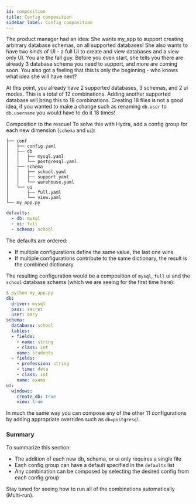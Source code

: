 ```yaml
---
id: composition
title: Config composition
sidebar_label: Config composition
---
```


The product manager had an idea:
She wants my_app to support creating arbitrary database schemas, on all supported databases!
She also wants to have two kinds of UI - a full UI to create and view databases and a view only UI.
You are the fall guy. Before you even start, she tells you there are already 3 database schema you need to support, and more are coming soon.
You also got a feeling that this is only the beginning - who knows what idea she will have next?

At this point, you already have 2 supported databases, 3 schemas, and 2 ui modes.
This is a total of 12 combinations.
Adding another supported database will bring this to 18 combinations.
Creating 18 files is not a good idea, if you wanted to make a change such as renaming `db.user` to `db.username` you would have to do it 18 times!

Composition to the rescue! To solve this with Hydra, add a config group for each new dimension (`schema` and `ui`):

``` text title="Directory layout"
├── conf
│   ├── config.yaml
│   ├── db
│   │   ├── mysql.yaml
│   │   └── postgresql.yaml
│   ├── schema
│   │   ├── school.yaml
│   │   ├── support.yaml
│   │   └── warehouse.yaml
│   └── ui
│       ├── full.yaml
│       └── view.yaml
└── my_app.py
```

```yaml title="config.yaml"
defaults:
  - db: mysql
  - ui: full
  - schema: school
```
The defaults are ordered:
 * If multiple configurations define the same value, the last one wins. 
 * If multiple configurations contribute to the same dictionary, the result is the combined dictionary.

The resulting configuration would be a composition of `mysql`, `full` ui and the `school` database schema (which we are seeing for the first time here):
```yaml
$ python my_app.py
db:
  driver: mysql
  pass: secret
  user: omry
schema:
  database: school
  tables:
  - fields:
    - name: string
    - class: int
    name: students
  - fields:
    - profession: string
    - time: data
    - class: int
    name: exams
ui:
  windows:
    create_db: true
    view: true
```

In much the same way you can compose any of the other 11 configurations by adding appropriate overrides such as `db=postgresql`.

### Summary
To summarize this section:
 - The addition of each new db, schema, or ui only requires a single file
 - Each config group can have a default specified in the `defaults` list
 - Any combination can be composed by selecting the desired config from each config group

Stay tuned for seeing how to run all of the combinations automatically (Multi-run).
